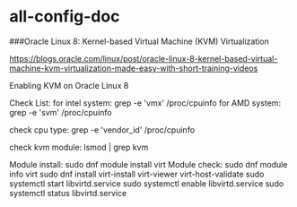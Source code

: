 # all-config-doc
###Oracle Linux 8: Kernel-based Virtual Machine (KVM) Virtualization

https://blogs.oracle.com/linux/post/oracle-linux-8-kernel-based-virtual-machine-kvm-virtualization-made-easy-with-short-training-videos

Enabling KVM on Oracle Linux 8

Check List:
for intel system:  grep -e 'vmx' /proc/cpuinfo
for AMD system: grep -e 'svm' /proc/cpuinfo

check cpu type: grep -e 'vendor_id' /proc/cpuinfo

check kvm module: lsmod | grep kvm

Module install: sudo dnf module install virt
Module check: sudo dnf module info virt
sudo dnf install virt-install virt-viewer
virt-host-validate
sudo systemctl start libvirtd.service
sudo systemctl enable libvirtd.service
sudo systemctl status libvirtd.service

